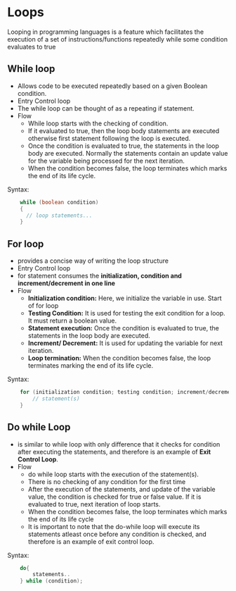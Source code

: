 # Loops

Looping in programming languages is a feature which facilitates the execution of a set of instructions/functions repeatedly while some condition evaluates to true

## While loop

* Allows code to be executed repeatedly based on a given Boolean condition.
* Entry Control loop
* The while loop can be thought of as a repeating if statement.
* Flow
  * While loop starts with the checking of condition.
  * If it evaluated to true, then the loop body statements are executed otherwise first statement following the loop is executed.
  * Once the condition is evaluated to true, the statements in the loop body are executed. Normally the statements contain an update value for the variable being processed for the next iteration.
  * When the condition becomes false, the loop terminates which marks the end of its life cycle.

Syntax:

```java
    while (boolean condition)
    {
      // loop statements...
    }
```

## For loop

* provides a concise way of writing the loop structure
* Entry Control loop
* for statement consumes the **initialization, condition and increment/decrement in one line**
* Flow
  * **Initialization condition:** Here, we initialize the variable in use. Start of for loop
  * **Testing Condition:** It is used for testing the exit condition for a loop. It must return a boolean value.
  * **Statement execution:** Once the condition is evaluated to true, the statements in the loop body are executed.
  * **Increment/ Decrement:** It is used for updating the variable for next iteration. 
  * **Loop termination:** When the condition becomes false, the loop terminates marking the end of its life cycle.


Syntax:

```java
    for (initialization condition; testing condition; increment/decrement){
        // statement(s)
    }
```

## Do while Loop

* is similar to while loop with only difference that it checks for condition after executing the statements, and therefore is an example of **Exit Control Loop**.
* Flow
  * do while loop starts with the execution of the statement(s).
  * There is no checking of any condition for the first time
  * After the execution of the statements, and update of the variable value, the condition is checked for true or false value. If it is evaluated to true, next iteration of loop starts.
  * When the condition becomes false, the loop terminates which marks the end of its life cycle
  * It is important to note that the do-while loop will execute its statements atleast once before any condition is checked, and therefore is an example of exit control loop.

Syntax:

```java
    do{
        statements..
    } while (condition);
```


